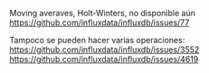 Moving averaves, Holt-Winters, no disponible aún
https://github.com/influxdata/influxdb/issues/77


Tampoco se pueden hacer varias operaciones:
https://github.com/influxdata/influxdb/issues/3552
https://github.com/influxdata/influxdb/issues/4619
